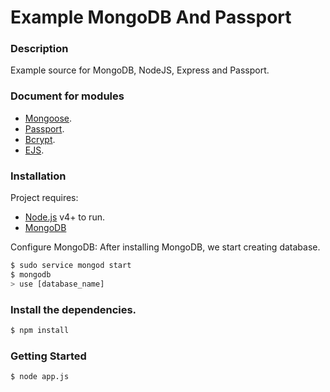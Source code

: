 # Example MongoDB And Passport
### Description

Example source for MongoDB, NodeJS, Express and Passport.

### Document for modules
  - [Mongoose](http://mongoosejs.com/docs/2.7.x/index.html).
  - [Passport](http://passportjs.org/docs).
  - [Bcrypt](https://www.npmjs.com/package/bcrypt).
  - [EJS](http://www.embeddedjs.com/).

### Installation

Project requires:  
  - [Node.js](https://nodejs.org/) v4+ to run.
  - [MongoDB](https://www.mongodb.com/download-center?jmp=nav#community)

Configure MongoDB: After installing MongoDB, we start creating database.
```sh
$ sudo service mongod start
$ mongodb
> use [database_name]
```

### Install the dependencies.

```sh
$ npm install
```

### Getting Started
```sh
$ node app.js
```

